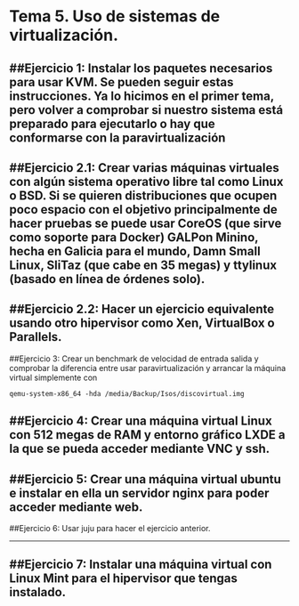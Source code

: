 # Tema 5. Uso de sistemas de virtualización. 

##Ejercicio 1: Instalar los paquetes necesarios para usar KVM. Se pueden seguir estas instrucciones. Ya lo hicimos en el primer tema, pero volver a comprobar si nuestro sistema está preparado para ejecutarlo o hay que conformarse con la paravirtualización
-----
##Ejercicio 2.1: Crear varias máquinas virtuales con algún sistema operativo libre tal como Linux o BSD. Si se quieren distribuciones que ocupen poco espacio con el objetivo principalmente de hacer pruebas se puede usar CoreOS (que sirve como soporte para Docker) GALPon Minino, hecha en Galicia para el mundo, Damn Small Linux, SliTaz (que cabe en 35 megas) y ttylinux (basado en línea de órdenes solo).
----
##Ejercicio 2.2: Hacer un ejercicio equivalente usando otro hipervisor como Xen, VirtualBox o Parallels.
-----


##Ejercicio 3: Crear un benchmark de velocidad de entrada salida y comprobar la diferencia entre usar paravirtualización y arrancar la máquina virtual simplemente con

	qemu-system-x86_64 -hda /media/Backup/Isos/discovirtual.img

##Ejercicio 4: Crear una máquina virtual Linux con 512 megas de RAM y entorno gráfico LXDE a la que se pueda acceder mediante VNC y ssh.
----
##Ejercicio 5: Crear una máquina virtual ubuntu e instalar en ella un servidor nginx para poder acceder mediante web.
----

##Ejercicio 6: Usar juju para hacer el ejercicio anterior.

---

##Ejercicio 7: Instalar una máquina virtual con Linux Mint para el hipervisor que tengas instalado.
---


